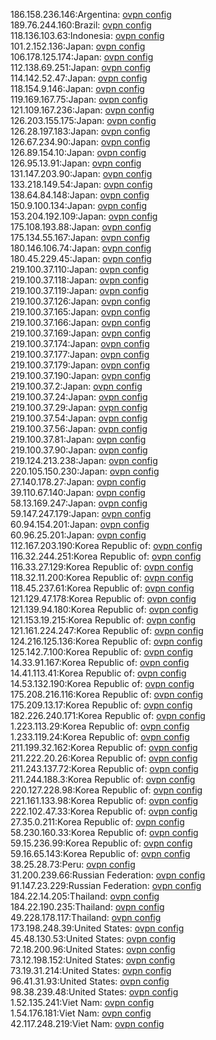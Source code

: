 186.158.236.146:Argentina: [ovpn config](vpn/186_158_236_146.ovpn)  
189.76.244.160:Brazil: [ovpn config](vpn/189_76_244_160.ovpn)  
118.136.103.63:Indonesia: [ovpn config](vpn/118_136_103_63.ovpn)  
101.2.152.136:Japan: [ovpn config](vpn/101_2_152_136.ovpn)  
106.178.125.174:Japan: [ovpn config](vpn/106_178_125_174.ovpn)  
112.138.69.251:Japan: [ovpn config](vpn/112_138_69_251.ovpn)  
114.142.52.47:Japan: [ovpn config](vpn/114_142_52_47.ovpn)  
118.154.9.146:Japan: [ovpn config](vpn/118_154_9_146.ovpn)  
119.169.167.75:Japan: [ovpn config](vpn/119_169_167_75.ovpn)  
121.109.167.236:Japan: [ovpn config](vpn/121_109_167_236.ovpn)  
126.203.155.175:Japan: [ovpn config](vpn/126_203_155_175.ovpn)  
126.28.197.183:Japan: [ovpn config](vpn/126_28_197_183.ovpn)  
126.67.234.90:Japan: [ovpn config](vpn/126_67_234_90.ovpn)  
126.89.154.10:Japan: [ovpn config](vpn/126_89_154_10.ovpn)  
126.95.13.91:Japan: [ovpn config](vpn/126_95_13_91.ovpn)  
131.147.203.90:Japan: [ovpn config](vpn/131_147_203_90.ovpn)  
133.218.149.54:Japan: [ovpn config](vpn/133_218_149_54.ovpn)  
138.64.84.148:Japan: [ovpn config](vpn/138_64_84_148.ovpn)  
150.9.100.134:Japan: [ovpn config](vpn/150_9_100_134.ovpn)  
153.204.192.109:Japan: [ovpn config](vpn/153_204_192_109.ovpn)  
175.108.193.88:Japan: [ovpn config](vpn/175_108_193_88.ovpn)  
175.134.55.167:Japan: [ovpn config](vpn/175_134_55_167.ovpn)  
180.146.106.74:Japan: [ovpn config](vpn/180_146_106_74.ovpn)  
180.45.229.45:Japan: [ovpn config](vpn/180_45_229_45.ovpn)  
219.100.37.110:Japan: [ovpn config](vpn/219_100_37_110.ovpn)  
219.100.37.118:Japan: [ovpn config](vpn/219_100_37_118.ovpn)  
219.100.37.119:Japan: [ovpn config](vpn/219_100_37_119.ovpn)  
219.100.37.126:Japan: [ovpn config](vpn/219_100_37_126.ovpn)  
219.100.37.165:Japan: [ovpn config](vpn/219_100_37_165.ovpn)  
219.100.37.166:Japan: [ovpn config](vpn/219_100_37_166.ovpn)  
219.100.37.169:Japan: [ovpn config](vpn/219_100_37_169.ovpn)  
219.100.37.174:Japan: [ovpn config](vpn/219_100_37_174.ovpn)  
219.100.37.177:Japan: [ovpn config](vpn/219_100_37_177.ovpn)  
219.100.37.179:Japan: [ovpn config](vpn/219_100_37_179.ovpn)  
219.100.37.190:Japan: [ovpn config](vpn/219_100_37_190.ovpn)  
219.100.37.2:Japan: [ovpn config](vpn/219_100_37_2.ovpn)  
219.100.37.24:Japan: [ovpn config](vpn/219_100_37_24.ovpn)  
219.100.37.29:Japan: [ovpn config](vpn/219_100_37_29.ovpn)  
219.100.37.54:Japan: [ovpn config](vpn/219_100_37_54.ovpn)  
219.100.37.56:Japan: [ovpn config](vpn/219_100_37_56.ovpn)  
219.100.37.81:Japan: [ovpn config](vpn/219_100_37_81.ovpn)  
219.100.37.90:Japan: [ovpn config](vpn/219_100_37_90.ovpn)  
219.124.213.238:Japan: [ovpn config](vpn/219_124_213_238.ovpn)  
220.105.150.230:Japan: [ovpn config](vpn/220_105_150_230.ovpn)  
27.140.178.27:Japan: [ovpn config](vpn/27_140_178_27.ovpn)  
39.110.67.140:Japan: [ovpn config](vpn/39_110_67_140.ovpn)  
58.13.169.247:Japan: [ovpn config](vpn/58_13_169_247.ovpn)  
59.147.247.179:Japan: [ovpn config](vpn/59_147_247_179.ovpn)  
60.94.154.201:Japan: [ovpn config](vpn/60_94_154_201.ovpn)  
60.96.25.201:Japan: [ovpn config](vpn/60_96_25_201.ovpn)  
112.167.203.190:Korea Republic of: [ovpn config](vpn/112_167_203_190.ovpn)  
116.32.244.251:Korea Republic of: [ovpn config](vpn/116_32_244_251.ovpn)  
116.33.27.129:Korea Republic of: [ovpn config](vpn/116_33_27_129.ovpn)  
118.32.11.200:Korea Republic of: [ovpn config](vpn/118_32_11_200.ovpn)  
118.45.237.61:Korea Republic of: [ovpn config](vpn/118_45_237_61.ovpn)  
121.129.47.178:Korea Republic of: [ovpn config](vpn/121_129_47_178.ovpn)  
121.139.94.180:Korea Republic of: [ovpn config](vpn/121_139_94_180.ovpn)  
121.153.19.215:Korea Republic of: [ovpn config](vpn/121_153_19_215.ovpn)  
121.161.224.247:Korea Republic of: [ovpn config](vpn/121_161_224_247.ovpn)  
124.216.125.136:Korea Republic of: [ovpn config](vpn/124_216_125_136.ovpn)  
125.142.7.100:Korea Republic of: [ovpn config](vpn/125_142_7_100.ovpn)  
14.33.91.167:Korea Republic of: [ovpn config](vpn/14_33_91_167.ovpn)  
14.41.113.41:Korea Republic of: [ovpn config](vpn/14_41_113_41.ovpn)  
14.53.132.190:Korea Republic of: [ovpn config](vpn/14_53_132_190.ovpn)  
175.208.216.116:Korea Republic of: [ovpn config](vpn/175_208_216_116.ovpn)  
175.209.13.17:Korea Republic of: [ovpn config](vpn/175_209_13_17.ovpn)  
182.226.240.171:Korea Republic of: [ovpn config](vpn/182_226_240_171.ovpn)  
1.223.113.29:Korea Republic of: [ovpn config](vpn/1_223_113_29.ovpn)  
1.233.119.24:Korea Republic of: [ovpn config](vpn/1_233_119_24.ovpn)  
211.199.32.162:Korea Republic of: [ovpn config](vpn/211_199_32_162.ovpn)  
211.222.20.26:Korea Republic of: [ovpn config](vpn/211_222_20_26.ovpn)  
211.243.137.72:Korea Republic of: [ovpn config](vpn/211_243_137_72.ovpn)  
211.244.188.3:Korea Republic of: [ovpn config](vpn/211_244_188_3.ovpn)  
220.127.228.98:Korea Republic of: [ovpn config](vpn/220_127_228_98.ovpn)  
221.161.133.98:Korea Republic of: [ovpn config](vpn/221_161_133_98.ovpn)  
222.102.47.33:Korea Republic of: [ovpn config](vpn/222_102_47_33.ovpn)  
27.35.0.211:Korea Republic of: [ovpn config](vpn/27_35_0_211.ovpn)  
58.230.160.33:Korea Republic of: [ovpn config](vpn/58_230_160_33.ovpn)  
59.15.236.99:Korea Republic of: [ovpn config](vpn/59_15_236_99.ovpn)  
59.16.65.143:Korea Republic of: [ovpn config](vpn/59_16_65_143.ovpn)  
38.25.28.73:Peru: [ovpn config](vpn/38_25_28_73.ovpn)  
31.200.239.66:Russian Federation: [ovpn config](vpn/31_200_239_66.ovpn)  
91.147.23.229:Russian Federation: [ovpn config](vpn/91_147_23_229.ovpn)  
184.22.14.205:Thailand: [ovpn config](vpn/184_22_14_205.ovpn)  
184.22.190.235:Thailand: [ovpn config](vpn/184_22_190_235.ovpn)  
49.228.178.117:Thailand: [ovpn config](vpn/49_228_178_117.ovpn)  
173.198.248.39:United States: [ovpn config](vpn/173_198_248_39.ovpn)  
45.48.130.53:United States: [ovpn config](vpn/45_48_130_53.ovpn)  
72.18.200.96:United States: [ovpn config](vpn/72_18_200_96.ovpn)  
73.12.198.152:United States: [ovpn config](vpn/73_12_198_152.ovpn)  
73.19.31.214:United States: [ovpn config](vpn/73_19_31_214.ovpn)  
96.41.31.93:United States: [ovpn config](vpn/96_41_31_93.ovpn)  
98.38.239.48:United States: [ovpn config](vpn/98_38_239_48.ovpn)  
1.52.135.241:Viet Nam: [ovpn config](vpn/1_52_135_241.ovpn)  
1.54.176.181:Viet Nam: [ovpn config](vpn/1_54_176_181.ovpn)  
42.117.248.219:Viet Nam: [ovpn config](vpn/42_117_248_219.ovpn)  
